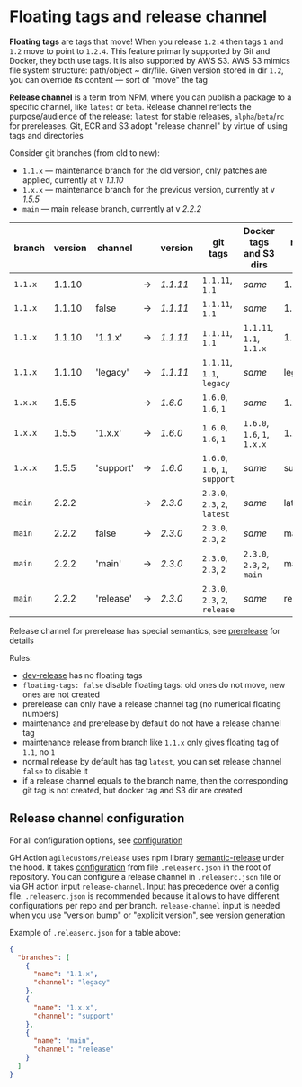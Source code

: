 # Floating tags and release channel

**Floating tags** are tags that move! When you release `1.2.4` then tags `1` and `1.2` move to point to `1.2.4`.
This feature primarily supported by Git and Docker, they both use tags. It is also supported by AWS S3.
AWS S3 mimics file system structure: path/object ~ dir/file. Given version stored in dir `1.2`, you can override its content
— sort of "move" the tag

**Release channel** is a term from NPM, where you can publish a package to a specific channel, like `latest` or `beta`.
Release channel reflects the purpose/audience of the release: `latest` for stable releases, `alpha`/`beta`/`rc` for prereleases.
Git, ECR and S3 adopt "release channel" by virtue of using tags and directories

Consider git branches (from old to new):
- `1.1.x` — maintenance branch for the old version, only patches are applied, currently at v _1.1.10_
- `1.x.x` — maintenance branch for the previous version, currently at v _1.5.5_
- `main` — main release branch, currently at v _2.2.2_

| branch  | version | channel   |    | version        | git tags                       | Docker tags and S3 dirs      | npm tag |
|---------|---------|-----------|----|----------------|--------------------------------|------------------------------|---------|
| `1.1.x` | 1.1.10  |           | -> | _1.1.11_       | `1.1.11`, `1.1`                | _same_                       | 1.1.x   |
| `1.1.x` | 1.1.10  | false     | -> | _1.1.11_       | `1.1.11`, `1.1`                | _same_                       | 1.1.x   |
| `1.1.x` | 1.1.10  | '1.1.x'   | -> | _1.1.11_       | `1.1.11`, `1.1`                | `1.1.11`, `1.1`, `1.1.x`     | 1.2.x   |
| `1.1.x` | 1.1.10  | 'legacy'  | -> | _1.1.11_       | `1.1.11`, `1.1`, `legacy`      | _same_                       | legacy  |
| `1.x.x` | 1.5.5   |           | -> | _1.6.0_        | `1.6.0`, `1.6`, `1`            | _same_                       | 1.x.x   |
| `1.x.x` | 1.5.5   | '1.x.x'   | -> | _1.6.0_        | `1.6.0`, `1.6`, `1`            | `1.6.0`, `1.6`, `1`, `1.x.x` | 1.x.x   |
| `1.x.x` | 1.5.5   | 'support' | -> | _1.6.0_        | `1.6.0`, `1.6`, `1`, `support` | _same_                       | support |
| `main`  | 2.2.2   |           | -> | _2.3.0_        | `2.3.0`, `2.3`, `2`, `latest`  | _same_                       | latest  |
| `main`  | 2.2.2   | false     | -> | _2.3.0_        | `2.3.0`, `2.3`, `2`            | _same_                       | main    |
| `main`  | 2.2.2   | 'main'    | -> | _2.3.0_        | `2.3.0`, `2.3`, `2`            | `2.3.0`, `2.3`, `2`, `main`  | main    |
| `main`  | 2.2.2   | 'release' | -> | _2.3.0_        | `2.3.0`, `2.3`, `2`, `release` | _same_                       | release |

Release channel for prerelease has special semantics, see [prerelease](./prerelease.md) for details

Rules:
- [dev-release](./dev-release.md) has no floating tags
- `floating-tags: false` disable floating tags: old ones do not move, new ones are not created
- prerelease can only have a release channel tag (no numerical floating numbers)
- maintenance and prerelease by default do not have a release channel tag
- maintenance release from branch like `1.1.x` only gives floating tag of `1.1`, no `1`
- normal release by default has tag `latest`, you can set release channel `false` to disable it
- if a release channel equals to the branch name, then the corresponding git tag is not created, but docker tag and S3 dir are created

## Release channel configuration

For all configuration options, see [configuration](./configuration.md)

GH Action `agilecustoms/release` uses npm library [semantic-release](https://www.npmjs.com/package/semantic-release) under the hood.
It takes [configuration](https://semantic-release.gitbook.io/semantic-release/usage/configuration#configuration-file) from file `.releaserc.json` in the root of repository.
You can configure a release channel in `.releaserc.json` file or via GH action input `release-channel`. Input has precedence over a config file.
`.releaserc.json` is recommended because it allows to have different configurations per repo and per branch.
`release-channel` input is needed when you use "version bump" or "explicit version", see [version generation](./version-generation.md)

Example of `.releaserc.json` for a table above:
```json
{
  "branches": [
    {
      "name": "1.1.x",
      "channel": "legacy"
    },
    {
      "name": "1.x.x",
      "channel": "support"
    },
    {
      "name": "main",
      "channel": "release"
    }
  ]
}
```
